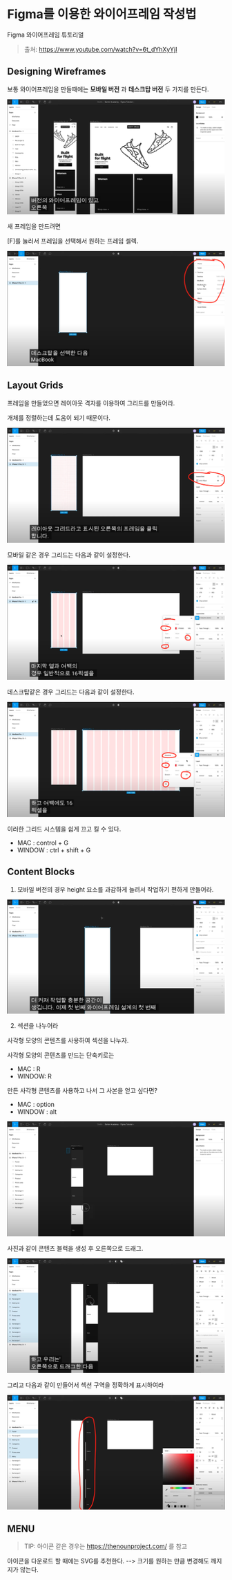 # Figma를 이용한 와이어프레임 작성법

Figma 와이어프레임 튜토리얼

> 출처: https://www.youtube.com/watch?v=6t_dYhXyYjI

## Designing Wireframes


보통 와이어프레임을 만들때에는 **모바일 버전** 과 **데스크탑 버전** 두 가지를 만든다.

![wireframes-example-01](./img/wireframes-example-01.png)

새 프레임을 만드려면

[F]를 눌러서 프레임을 선택해서 원하는 프레임 셀렉.

![wireframes-example-02](./img/wireframes-example-02.png)


## Layout Grids

프레임을 만들었으면 레이아웃 격자를 이용하여 그리드를 만들어라.

개체를 정렬하는데 도움이 되기 때문이다.

![wireframes-example-03](./img/wireframes-example-03.png)

모바일 같은 경우 그리드는 다음과 같이 설정한다.

![wireframes-example-04](./img/wireframes-example-04.png)

데스크탑같은 경우 그리드는 다음과 같이 설정한다.

![wireframes-example-05](./img/wireframes-example-05.png)

이러한 그리드 시스템을 쉽게 끄고 킬 수 있다.

* MAC : control + G
* WINDOW : ctrl + shift + G

## Content Blocks

1. 모바일 버전의 경우 height 요소를 과감하게 늘려서 작업하기 편하게 만들어라.

![wireframes-example-06](./img/wireframes-example-06.png)

2. 섹션을 나누어라

사각형 모양의 콘텐츠를 사용하여 섹션을 나누자.

사각형 모양의 콘텐츠를 만드는 단축키로는 

* MAC : R
* WINDOW: R

만든 사각형 콘텐츠를 사용하고 나서 그 사본을 얻고 싶다면?

* MAC : option
* WINDOW : alt

![wireframes-example-07](./img/wireframes-example-07.png)

사진과 같이 콘텐츠 블럭을 생성 후 오른쪽으로 드래그.

![wireframes-example-08](./img/wireframes-example-08.png)

그리고 다음과 같이 만들어서 섹션 구역을 정확하게 표시하여라

![wireframes-example-09](./img/wireframes-example-09.png)

## MENU

> TIP: 아이콘 같은 경우는 https://thenounproject.com/ 를 참고

아이콘을 다운로드 할 때에는 SVG를 추천한다. --> 크기를 원하는 만큼 변경해도 깨지지가 않는다.

